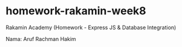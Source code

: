 # homework-rakamin-week8
Rakamin Academy (Homework - Express JS &amp; Database Integration)

Nama: Aruf Rachman Hakim
